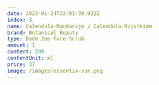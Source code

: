 ```yaml
---
date: 2023-01-24T22:01:39.922Z
index: 3
name: Calendula-Mandarijn / Calendula-Rijstkiem
brand: Botanical Beauty
type: Dode Zee Face Scrub
amount: 1
content: 200
contentUnit: ml
price: 37
image: /images/essentia-sun.png
---
```

